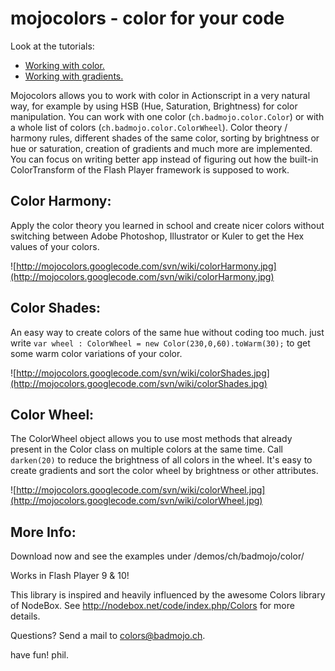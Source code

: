 # mojocolors - color for your code #

Look at the tutorials:
  * [Working with color.](http://code.google.com/p/mojocolors/wiki/ColorTutorial)
  * [Working with gradients.](http://code.google.com/p/mojocolors/wiki/GradientTutorial)


Mojocolors allows you to work with color in Actionscript in a very natural way, for example by using HSB (Hue, Saturation, Brightness) for color manipulation. You can work with one color (`ch.badmojo.color.Color`) or with a whole list of colors (`ch.badmojo.color.ColorWheel`). Color theory / harmony rules, different shades of the same color, sorting by brightness or hue or saturation, creation of gradients and much more are implemented. You can focus on writing better app instead of figuring out how the built-in ColorTransform of the Flash Player framework is supposed to work.

## Color Harmony: ##
Apply the color theory you learned in school and create nicer colors without switching between Adobe Photoshop, Illustrator or Kuler to get the Hex values of your colors.

![http://mojocolors.googlecode.com/svn/wiki/colorHarmony.jpg](http://mojocolors.googlecode.com/svn/wiki/colorHarmony.jpg)

## Color Shades: ##
An easy way to create colors of the same hue without coding too much. just write
`var wheel : ColorWheel = new Color(230,0,60).toWarm(30);`
to get some warm color variations of your color.

![http://mojocolors.googlecode.com/svn/wiki/colorShades.jpg](http://mojocolors.googlecode.com/svn/wiki/colorShades.jpg)
## Color Wheel: ##
The ColorWheel object allows you to use most methods that already present in the Color class on multiple colors at the same time. Call `darken(20)` to reduce the brightness of all colors in the wheel. It's easy to create gradients and sort the color wheel by brightness or other attributes.

![http://mojocolors.googlecode.com/svn/wiki/colorWheel.jpg](http://mojocolors.googlecode.com/svn/wiki/colorWheel.jpg)

## More Info: ##
Download now and see the examples under /demos/ch/badmojo/color/

Works in Flash Player 9 & 10!

This library is inspired and heavily influenced by the awesome Colors library of NodeBox. See http://nodebox.net/code/index.php/Colors for more details.

Questions? Send a mail to colors@badmojo.ch.



have fun!
phil.